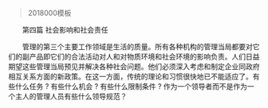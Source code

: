 # 
> 2018000模板



　　第四篇 社会影响和社会责任


　　管理的第三个主要工作领域是生活的质量。所有各种机构的管理当局都要对它们的副产品即它们的合法活动对人和对物质环境和社会环境的影响负责。人们日益期望这些管理当局预见并解决各种社会问题。他们必须深入考虑和制定企业同政府相互关系方面的新政策。在这一方面，传统的理论和习惯很快地已不能适应了。有些什么任务 ? 有些什么机会 ? 有些什么限制条件 ? 作为一个领导者而不是作为一个主人的管理人员有些什么领导规范？





